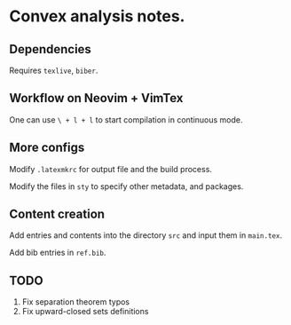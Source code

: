 # Convex analysis notes.

## Dependencies

Requires `texlive`, `biber`.

## Workflow on Neovim + VimTex

One can use `\ + l + l` to start compilation in continuous mode.

## More configs

Modify `.latexmkrc` for output file and the build process.

Modify the files in `sty` to specify other metadata, and packages.

## Content creation

Add entries and contents into the directory `src` and input them in `main.tex`.

Add bib entries in `ref.bib`.

## TODO

1. Fix separation theorem typos
2. Fix upward-closed sets definitions
